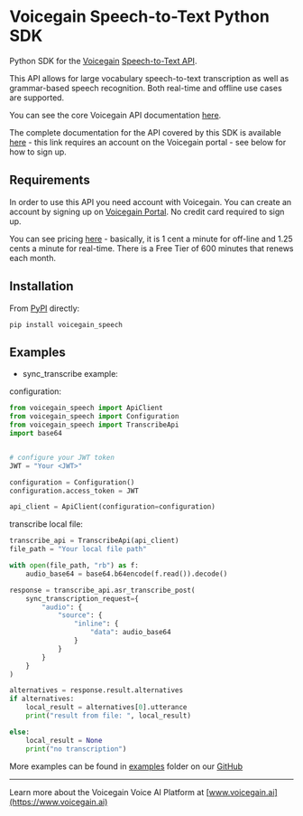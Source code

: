 # Voicegain Speech-to-Text Python SDK

Python SDK for the [Voicegain](https://www.voicegain.ai) [Speech-to-Text API](https://portal.voicegain.ai/api/v1/index.html). 

This API allows for large vocabulary speech-to-text transcription as well as grammar-based speech recognition. Both real-time and offline use cases are supported.

You can see the core Voicegain API documentation [here](https://portal.voicegain.ai/api/v1/index.html). 

The complete documentation for the API covered by this SDK is available [here](https://portal.voicegain.ai/api-documentation) - this link requires an account on the Voicegain portal - see below for how to sign up. 

## Requirements

In order to use this API you need account with Voicegain. You can create an account by signing up on [Voicegain Portal](https://portal.voicegain.ai/signup). No credit card required to sign up.

You can see pricing [here](https://www.voicegain.ai/pricing) - basically, it is 1 cent a minute for off-line and 1.25 cents a minute for real-time. There is a Free Tier of 600 minutes that renews each month.

## Installation

From [PyPI](https://pypi.org/project/voicegain-speech/) directly:

```
pip install voicegain_speech
```

## Examples

* sync_transcribe example:

configuration:

```python
from voicegain_speech import ApiClient
from voicegain_speech import Configuration
from voicegain_speech import TranscribeApi
import base64


# configure your JWT token
JWT = "Your <JWT>"

configuration = Configuration()
configuration.access_token = JWT

api_client = ApiClient(configuration=configuration)
```
transcribe local file:
```python
transcribe_api = TranscribeApi(api_client)
file_path = "Your local file path"

with open(file_path, "rb") as f:
    audio_base64 = base64.b64encode(f.read()).decode()

response = transcribe_api.asr_transcribe_post(
    sync_transcription_request={
        "audio": {
            "source": {
                "inline": {
                    "data": audio_base64
                }
            }
        }
    }
)

alternatives = response.result.alternatives
if alternatives:
    local_result = alternatives[0].utterance
    print("result from file: ", local_result)

else:
    local_result = None
    print("no transcription")

```

More examples can be found in [examples](https://github.com/voicegain/python-sdk/tree/master/examples) folder on our [GitHub](https://github.com/voicegain/python-sdk)

---
Learn more about the Voicegain Voice AI Platform at [www.voicegain.ai](https://www.voicegain.ai)
